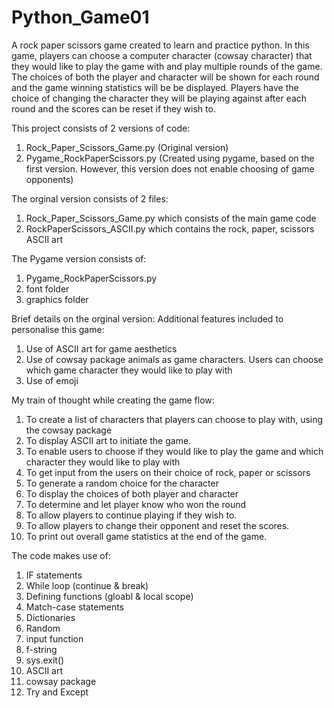 # Python_Game01
A rock paper scissors game created to learn and practice python. In this game, players can choose a computer character (cowsay character) that they would like to play the game with and play multiple rounds of the game. The choices of both the player and character will be shown for each round and the game winning statistics will be be displayed. Players have the choice of changing the character they will be playing against after each round and the scores can be reset if they wish to. 

This project consists of 2 versions of code:
1) Rock_Paper_Scissors_Game.py (Original version)
2) Pygame_RockPaperScissors.py (Created using pygame, based on the first version. However, this version does not enable choosing of game opponents) 

The orginal version consists of 2 files:
1) Rock_Paper_Scissors_Game.py which consists of the main game code
2) RockPaperScissors_ASCII.py which contains the rock, paper, scissors ASCII art

The Pygame version consists of:
1) Pygame_RockPaperScissors.py
2) font folder
3) graphics folder

Brief details on the orginal version:
Additional features included to personalise this game:
1) Use of ASCII art for game aesthetics 
2) Use of cowsay package animals as game characters. Users can choose which game character they would like to play with
3) Use of emoji

My train of thought while creating the game flow:
1) To create a list of characters that players can choose to play with, using the cowsay package
2) To display ASCII art to initiate the game.
3) To enable users to choose if they would like to play the game and which character they would like to play with
4) To get input from the users on their choice of rock, paper or scissors
5) To generate a random choice for the character
6) To display the choices of both player and character
7) To determine and let player know who won the round
8) To allow players to continue playing if they wish to.
9) To allow players to change their opponent and reset the scores.
10) To print out overall game statistics at the end of the game.
   
The code makes use of:
1) IF statements
2) While loop (continue & break)
3) Defining functions (gloabl & local scope)
4) Match-case statements
5) Dictionaries
6) Random
7) input function
8) f-string
9) sys.exit()
10) ASCII art
11) cowsay package
12) Try and Except
